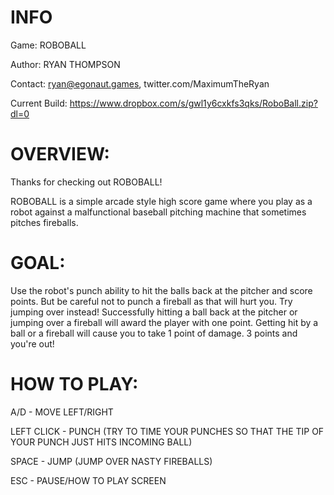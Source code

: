 # INFO

Game: ROBOBALL

Author: RYAN THOMPSON

Contact: ryan@egonaut.games, twitter.com/MaximumTheRyan

Current Build: https://www.dropbox.com/s/gwl1y6cxkfs3qks/RoboBall.zip?dl=0

# OVERVIEW:

Thanks for checking out ROBOBALL!

ROBOBALL is a simple arcade style high score game where you play as a robot against a malfunctional baseball pitching machine that sometimes pitches fireballs.

# GOAL:

Use the robot's punch ability to hit the balls back at the pitcher and score points. But be careful not to punch a fireball as that will hurt you. Try jumping over instead! Successfully hitting a ball back at the pitcher or jumping over a fireball will award the player with one point. Getting hit by a ball or a fireball will cause you to take 1 point of damage. 3 points and you're out!

# HOW TO PLAY:

A/D - MOVE LEFT/RIGHT

LEFT CLICK - PUNCH (TRY TO TIME YOUR PUNCHES SO THAT THE TIP OF YOUR PUNCH JUST HITS INCOMING BALL)

SPACE - JUMP (JUMP OVER NASTY FIREBALLS)

ESC - PAUSE/HOW TO PLAY SCREEN
